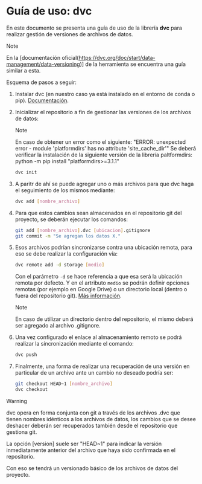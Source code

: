 # Guía de uso: dvc

En este documento se presenta una guía de uso de la librería **dvc** para realizar gestión de versiones de archivos de datos.

>[!NOTE]
> En la [documentación oficial(https://dvc.org/doc/start/data-management/data-versioning)] de la herramienta se encuentra una guía similar a esta.

Esquema de pasos a seguir:

1. Instalar dvc (en nuestro caso ya está instalado en el entorno de conda o pip). [Documentación](https://dvc.org/doc/install).
2. Inicializar el repositorio a fin de gestionar las versiones de los archivos de datos:

    >[!NOTE]
    >En caso de obtener un error como el siguiente: "ERROR: unexpected error - module 'platformdirs' has no attribute 'site_cache_dir'"
    >Se deberá verificar la instalación de la siguiente versión de la librería paltformdirs:
    >python -m pip install "platformdirs>=3.1.1"

    ~~~ bash
    dvc init
    ~~~

3. A paritr de ahí se puede agregar uno o más archivos para que dvc haga el seguimiento de los mismos mediante:

    ~~~ bash
    dvc add [nombre_archivo]
    ~~~

4. Para que estos cambios sean almacenados en el repositorio git del proyecto, se deberán ejecutar los comandos:

    ~~~ bash
    git add [nombre_archivo].dvc [ubicacion].gitignore
    git commit -m "Se agregan los datos X."
    ~~~

5. Esos archivos podrían sincronizarse contra una ubicación remota, para eso se debe realizar la configuración vía:

    ~~~ bash
    dvc remote add -d storage [medio]
    ~~~

    Con el parámetro `-d` se hace referencia a que esa será la ubicación remota por defecto. Y en el artributo `medio` se podrán definir opciones remotas (por ejemplo en Google Drive) o un directorio local (dentro o fuera del repositorio git). [Más información](https://dvc.org/doc/command-reference/remote/add).

    >[!NOTE]
    >En caso de utilizar un directorio dentro del repositorio, el mismo deberá ser agregado al archivo .gitignore.

6. Una vez configurado el enlace al almacenamiento remoto se podrá realizar la sincronización mediante el comando:

    ~~~ bash
    dvc push
    ~~~

7. Finalmente, una forma de realizar una recuperación de una versión en particular de un archivo ante un cambio no deseado podría ser:

    ~~~ bash
    git checkout HEAD~1 [nombre_archivo]
    dvc checkout
    ~~~

>[!WARNING]
> dvc opera en forma conjunta con git a través de los archivos .dvc que tienen nombres idénticos a los archivos de datos, los cambios que se desee deshacer deberán ser recuperados también desde el repositorio que gestiona git.

La opción [version] suele ser "HEAD~1" para indicar la versión inmediatamente anterior del archivo que haya sido confirmada en el repositorio.

Con eso se tendrá un versionado básico de los archivos de datos del proyecto.
